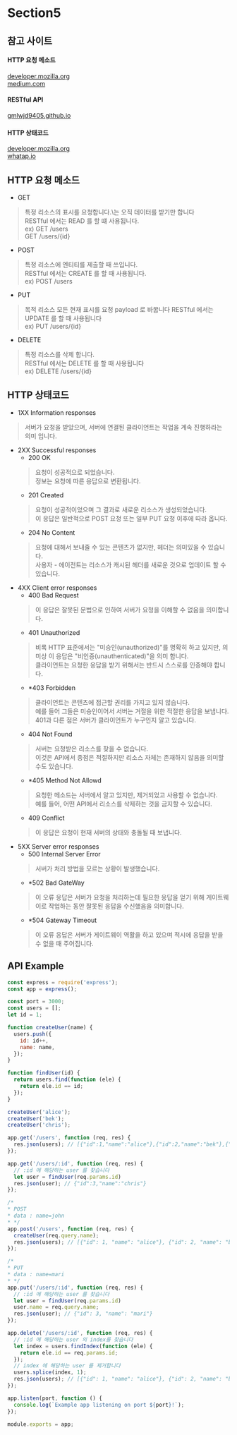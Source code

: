 Section5
==

참고 사이트
--

#### HTTP 요청 메소드

[developer.mozilla.org](https://developer.mozilla.org/ko/docs/Web/HTTP/Methods)    
[medium.com](https://medium.com/@lyhlg0201/http-method-d561b77df7)

#### RESTful API

[gmlwjd9405.github.io](https://gmlwjd9405.github.io/2018/09/21/rest-and-restful.html)

#### HTTP 상태코드

[developer.mozilla.org](https://developer.mozilla.org/ko/docs/Web/HTTP/Status)   
[whatap.io](https://www.whatap.io/ko/blog/40/)

HTTP 요청 메소드
--

- GET

> 특정 리소스의 표시를 요청합니다.\는
> 오직 데이터를 받기만 합니다\
> RESTful 에서는 READ 를 할 떄 사용됩니다.\
> ex) GET /users\
> GET /users/{id}

- POST

> 특정 리소스에 엔티티를 제출할 때 쓰입니다.\
> RESTful 에서는 CREATE 를 할 때 사용됩니다.\
> ex) POST /users

- PUT

> 목적 리소스 모든 현재 표시를 요청 payload 로 바꿉니다
> RESTful 에서는 UPDATE 를 할 때 사용됩니다\
> ex) PUT /users/{id}

- DELETE

> 특정 리소스를 삭제 합니다.\
> RESTful 에서는 DELETE 를 할 때 사용됩니다\
> ex) DELETE /users/{id}

HTTP 상태코드
--

- 1XX Information responses

> 서버가 요청을 받았으며, 서버에 연결된 클라이언트는 작업을 계속 진행하라는 의미 입니다.

- 2XX Successful responses
    - 200 OK
  > 요청이 성공적으로 되었습니다.\
  > 정보는 요청에 따른 응답으로 변환됩니다.
    - 201 Created
  > 요청이 성공적이었으며 그 결과로 새로운 리소스가 생성되었습니다.\
  > 이 응답은 일반적으로 POST 요청 또는 일부 PUT 요청 이후에 따라 옵니다.
    - 204 No Content
  > 요청에 대해서 보내줄 수 있는 콘텐츠가 없지만, 헤더는 의미있을 수 있습니다.\
  > 사용자 - 에이전트는 리소스가 캐시된 헤더를 새로운 것으로 업데이트 할 수 있습니다.
- 4XX Client error responses
    - 400 Bad Request
  > 이 응답은 잘못된 문법으로 인하여 서버가 요청을 이해할 수 없음을 의미합니다.
    - 401 Unauthorized
  > 비록 HTTP 표준에서는 "미승인(unauthorized)"를 명확히 하고 있지만, 의미상 이 응답은 "비인증(unauthenticated)"을 의미 합니다.\
  > 클라이언트는 요청한 응답을 받기 위해서는 반드시 스스로를 인증해야 합니다.
    - *403 Forbidden
  > 클라이언트는 콘텐츠에 접근할 권리를 가지고 있지 않습니다.\
  > 예를 들어 그들은 미승인이어서 서버는 거절을 위한 적절한 응답을 보냅니다.\
  > 401과 다른 점은 서버가 클라이언트가 누구인지 알고 있습니다.
    - 404 Not Found
  > 서버는 요청받은 리소스를 찾을 수 없습니다.\
  > 이것은 API에서 종점은 적절하지만 리소스 자체는 존재하지 않음을 의미할 수도 있습니다.
    - *405 Method Not Allowd
  > 요청한 메소드는 서버에서 알고 있지만, 제거되었고 사용할 수 없습니다.\
  > 예를 들어, 어떤 API에서 리소스를 삭제하는 것을 금지할 수 있습니다.
    - 409 Conflict
  > 이 응답은 요청이 현재 서버의 상태와 충돌될 때 보냅니다.
- 5XX Server error responses
    - 500 Internal Server Error
  > 서버가 처리 방법을 모르는 상황이 발생했습니다.
    - *502 Bad GateWay
  > 이 오류 응답은 서버가 요청을 처리하는데 필요한 응답을 얻기 위해 게이트웨이로 작업하는 동안 잘못된 응답을 수신했음을 의미합니다.
    - *504 Gateway Timeout
  > 이 오류 응답은 서버가 게이트웨이 역활을 하고 있으며 적시에 응답을 받을 수 없을 때 주어집니다.

API Example
--
```javascript
const express = require('express');
const app = express();

const port = 3000;
const users = [];
let id = 1;

function createUser(name) {
  users.push({
    id: id++,
    name: name,
  });
}

function findUser(id) {
  return users.find(function (ele) {
    return ele.id == id;
  });
}

createUser('alice');
createUser('bek');
createUser('chris');

app.get('/users', function (req, res) {
  res.json(users); // [{"id":1,"name":"alice"},{"id":2,"name":"bek"},{"id":3,"name":"chris"}]
});

app.get('/users/:id', function (req, res) {
  // :id 에 해당하는 user 를 찾습니다
  let user = findUser(req.params.id)
  res.json(user); // {"id":3,"name":"chris"}
});

/*
* POST
* data : name=john
* */
app.post('/users', function (req, res) {
  createUser(req.query.name);
  res.json(users); // [{"id": 1, "name": "alice"}, {"id": 2, "name": "bek"}, {"id": 3, "name": "chris"}, {"id": 4, "name": "john"}]
});

/*
* PUT
* data : name=mari
* */
app.put('/users/:id', function (req, res) {
  // :id 에 해당하는 user 를 찾습니다
  let user = findUser(req.params.id)
  user.name = req.query.name;
  res.json(user); // {"id": 3, "name": "mari"}
});

app.delete('/users/:id', function (req, res) {
  // :id 에 해당하는 user 의 index를 찾습니다
  let index = users.findIndex(function (ele) {
    return ele.id == req.params.id;
  });
  // index 에 해당하는 user 를 제거합니다
  users.splice(index, 1);
  res.json(users); // [{"id": 1, "name": "alice"}, {"id": 2, "name": "bek"}]
});

app.listen(port, function () {
  console.log(`Example app listening on port ${port}!`);
});

module.exports = app;
```